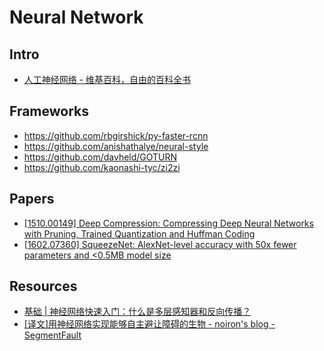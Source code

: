 # Neural Network


## Intro

- [人工神经网络 - 维基百科，自由的百科全书](https://zh.wikipedia.org/wiki/%E4%BA%BA%E5%B7%A5%E7%A5%9E%E7%BB%8F%E7%BD%91%E7%BB%9C)


## Frameworks

- https://github.com/rbgirshick/py-faster-rcnn
- https://github.com/anishathalye/neural-style
- https://github.com/davheld/GOTURN
- https://github.com/kaonashi-tyc/zi2zi


## Papers

- [[1510.00149] Deep Compression: Compressing Deep Neural Networks with Pruning, Trained Quantization and Huffman Coding](https://arxiv.org/abs/1510.00149)
- [[1602.07360] SqueezeNet: AlexNet-level accuracy with 50x fewer parameters and &lt;0.5MB model size](https://arxiv.org/abs/1602.07360)


## Resources

- [基础 | 神经网络快速入门：什么是多层感知器和反向传播？](http://mp.weixin.qq.com/s?__biz=MzA3MzI4MjgzMw==&mid=2650720758&idx=1&sn=3004c425e0d427f4900a182d74bed31d)
- [[译文]用神经网络实现能够自主避让障碍的生物 - noiron's blog - SegmentFault](https://segmentfault.com/a/1190000004524085)
